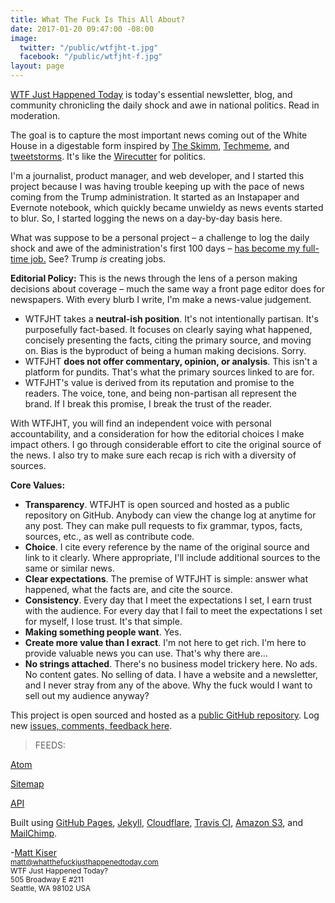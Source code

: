```yaml
---
title: What The Fuck Is This All About?
date: 2017-01-20 09:47:00 -08:00
image:
  twitter: "/public/wtfjht-t.jpg"
  facebook: "/public/wtfjht-f.jpg"
layout: page
---
```


<p class="lead"><a href="{{ site.baseurl }}/">WTF Just Happened Today</a> is today's essential newsletter, blog, and community chronicling the daily shock and awe in national politics. Read in moderation.</p>

<p>The goal is to capture the most important news coming out of the White House in a digestable form inspired by <a href="http://www.theskimm.com/">The Skimm</a>, <a href="http://techmeme.com/">Techmeme</a>, and <a href="http://www.theverge.com/2016/12/13/13936946/twitter-tweetstorm-thread-timeline-medium">tweetstorms</a>. It's like the <a href="http://thewirecutter.com/">Wirecutter</a> for politics.</p>

I'm a journalist, product manager, and web developer, and I started this project because I was having trouble keeping up with the pace of news coming from the Trump administration. It started as an Instapaper and Evernote notebook, which quickly became unwieldy as news events started to blur. So, I started logging the news on a day-by-day basis here.

What was suppose to be a personal project – a challenge to log the daily shock and awe of the administration's first 100 days – <a href="https://whatthefuckjusthappenedtoday.com/meta/trump-creates-one-new-job/">has become my full-time job.</a> See? Trump *is* creating jobs.

**Editorial Policy:**
This is the news through the lens of a person making decisions about coverage – much the same way a front page editor does for newspapers. With every blurb I write, I'm make a news-value judgement. 

* WTFJHT takes a **neutral-ish position**. It's not intentionally partisan. It's purposefully fact-based. It focuses on clearly saying what happened, concisely presenting the facts, citing the primary source, and moving on. Bias is the byproduct of being a human making decisions. Sorry. 
* WTFJHT **does not offer commentary, opinion, or analysis**. This isn't a platform for pundits. That's what the primary sources linked to are for.
* WTFJHT's value is derived from its reputation and promise to the readers. The voice, tone, and being non-partisan all represent the brand. If I break this promise, I break the trust of the reader.

With WTFJHT, you will find an independent voice with personal accountability, and a consideration for how the editorial choices I make impact others. I go through considerable effort to cite the original source of the news. I also try to make sure each recap is rich with a diversity of sources.


**Core Values:**
* **Transparency**. WTFJHT is open sourced and hosted as a public repository on GitHub. Anybody can view the change log at anytime for any post. They can make pull requests to fix grammar, typos, facts, sources, etc., as well as contribute code.
* **Choice**. I cite every reference by the name of the original source and link to it clearly. Where appropriate, I'll include additional sources to the same or similar news.
* **Clear expectations**. The premise of WTFJHT is simple: answer what happened, what the facts are, and cite the source. 
* **Consistency**. Every day that I meet the expectations I set, I earn trust with the audience. For every day that I fail to meet the expectations I set for myself, I lose trust. It's that simple.
* **Making something people want**. Yes.
* **Create more value than I exract**. I'm not here to get rich. I'm here to provide valuable news you can use. That's why there are...
* **No strings attached**. There's no business model trickery here. No ads. No content gates. No selling of data. I have a website and a newsletter, and I never stray from any of the above. Why the fuck would I want to sell out my audience anyway?

This project is open sourced and hosted as a [public GitHub repository](https://github.com/mkiser/WTFJHT). Log new [issues, comments, feedback here](https://github.com/mkiser/WTFJHT/issues).

> FEEDS:
> 
<a href="https://whatthefuckjusthappenedtoday.com/atom.xml">Atom</a>
> 
<a href="https://whatthefuckjusthappenedtoday.com/sitemap.xml">Sitemap</a>
> 
<a href="https://whatthefuckjusthappenedtoday.com/api/v1/pages.json">API</a>
>

Built using <a href="https://pages.github.com/">GitHub Pages</a>, <a href="http://jekyllrb.com/">Jekyll</a>, <a href="https://www.cloudflare.com">Cloudflare</a>, [Travis CI](https://travis-ci.org/mkiser/WTFJHT), [Amazon S3](https://aws.amazon.com/s3/), and <a href="https://mailchimp.com/">MailChimp</a>.

<p class="lead">-<a href="https://twitter.com/matt_kiser/">Matt Kiser</a><br>
<small>
	<a href="mailto:matt@whatthefuckjusthappenedtoday.com?Subject=Hello%20there" target="_top">matt@whatthefuckjusthappenedtoday.com</a><br>
	WTF Just Happened Today?<br>
	505 Broadway E #211 <br>
	Seattle, WA 98102 USA
</small>
</p>
